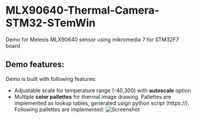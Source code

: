 # MLX90640-Thermal-Camera-STM32-STemWin
 Demo for Melexis MLX90640 sensor using mikromedia 7 for STM32F7 board
## Demo features:
Demo is built with following features:
- Adjustable scale for temperature range (-40,300) with **autoscale** option
- Multiple **color pallettes** for thermal image drawing. Pallettes are implemented as lookup tables, generated usign python script (https://). Following pallettes are implemented:
![Screenshot](https://github.com/OptoLAB/MLX90640-Thermal-Camera-STM32-STemWin/pallette/pallettes.png)
